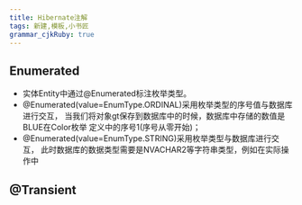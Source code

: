 ```yaml
---
title: Hibernate注解
tags: 新建,模板,小书匠
grammar_cjkRuby: true
---
```


## Enumerated
- 实体Entity中通过@Enumerated标注枚举类型。
- @Enumerated(value=EnumType.ORDINAL)采用枚举类型的序号值与数据库进行交互， 当我们将对象gt保存到数据库中的时候，数据库中存储的数值是BLUE在Color枚举 
定义中的序号1(序号从零开始)；
- @Enumerated(value=EnumType.STRING)采用枚举类型与数据库进行交互， 
此时数据库的数据类型需要是NVACHAR2等字符串类型，例如在实际操作中 

## @Transient